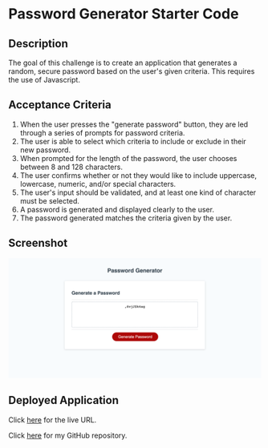 # Password Generator Starter Code

## Description
The goal of this challenge is to create an application that generates a random, secure password based on the user's given criteria. This requires the use of Javascript.

## Acceptance Criteria
1. When the user presses the "generate password" button, they are led through a series of prompts for password criteria.
2. The user is able to select which criteria to include or exclude in their new password.
3. When prompted for the length of the password, the user chooses between 8 and 128 characters.
4. The user confirms whether or not they would like to include uppercase, lowercase, numeric, and/or special characters.
5. The user's input should be validated, and at least one kind of character must be selected.
6. A password is generated and displayed clearly to the user. 
7. The password generated matches the criteria given by the user.

## Screenshot
![Screenshot](screenshot-random-pass.png)

## Deployed Application
Click [here](https://indigofobes.github.io/random-pass-generator/Develop/) for the live URL.

Click [here](https://github.com/IndigoFobes/random-pass-generator.git) for my GitHub repository.